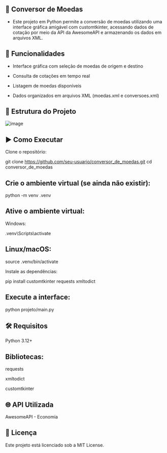 ## 💱 Conversor de Moedas

- Este projeto em Python permite a conversão de moedas utilizando uma interface gráfica amigável com customtkinter, acessando dados de cotação por meio da API da AwesomeAPI e armazenando os dados em arquivos XML.

## 📌 Funcionalidades

- Interface gráfica com seleção de moedas de origem e destino

- Consulta de cotações em tempo real

- Listagem de moedas disponíveis

- Dados organizados em arquivos XML (moedas.xml e conversoes.xml)


## 📁 Estrutura do Projeto

![image](https://github.com/user-attachments/assets/7c99437d-7344-4641-921d-81e18b455009)


## ▶️ Como Executar
Clone o repositório:

git clone https://github.com/seu-usuario/conversor_de_moedas.git
cd conversor_de_moedas

## Crie o ambiente virtual (se ainda não existir):

python -m venv .venv

## Ative o ambiente virtual:

Windows:

.venv\Scripts\activate

## Linux/macOS:

source .venv/bin/activate

Instale as dependências:

pip install customtkinter requests xmltodict

## Execute a interface:

python projeto/main.py

## 🛠 Requisitos

Python 3.12+

## Bibliotecas:

requests

xmltodict

customtkinter

## 🌐 API Utilizada

AwesomeAPI - Economia

## 📄 Licença

Este projeto está licenciado sob a MIT License.











